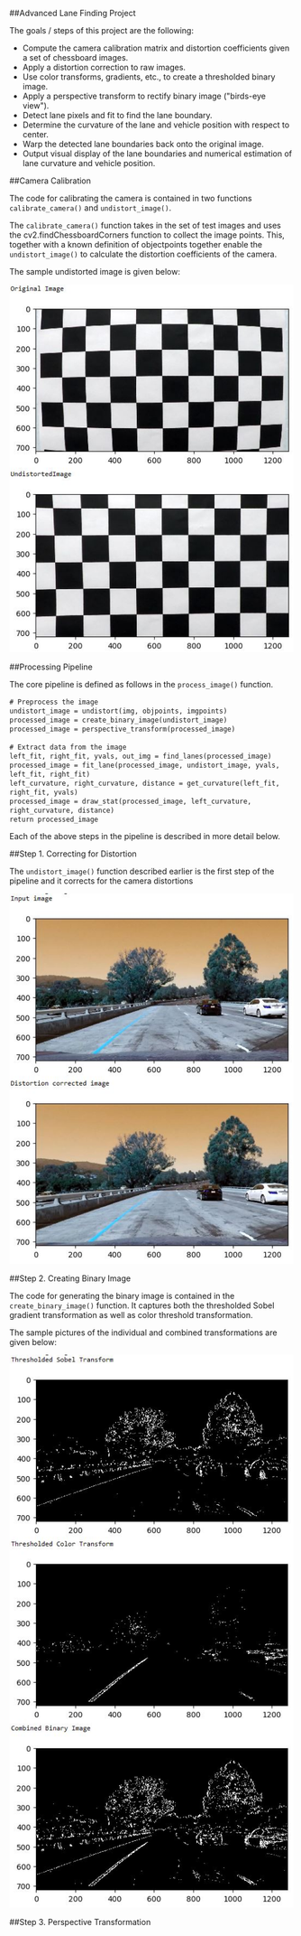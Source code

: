 ##Advanced Lane Finding Project


The goals / steps of this project are the following:

* Compute the camera calibration matrix and distortion coefficients given a set of chessboard images.
* Apply a distortion correction to raw images.
* Use color transforms, gradients, etc., to create a thresholded binary image.
* Apply a perspective transform to rectify binary image ("birds-eye view").
* Detect lane pixels and fit to find the lane boundary.
* Determine the curvature of the lane and vehicle position with respect to center.
* Warp the detected lane boundaries back onto the original image.
* Output visual display of the lane boundaries and numerical estimation of lane curvature and vehicle position.

##Camera Calibration

The code for calibrating the camera is contained in two functions `calibrate_camera()` and `undistort_image()`. 

The `calibrate_camera()` function takes in the set of test images and uses the cv2.findChessboardCorners function to collect the image points. This, together with a known definition of objectpoints together enable the `undistort_image()` to calculate the distortion coefficients of the camera.

The sample undistorted image is given below:

![Image](https://github.com/kiranganesh/CarND-Advanced-Lane-Lines/blob/master/examples/image1.JPG)

##Processing Pipeline

The core pipeline is defined as follows in the `process_image()` function.

    # Preprocess the image
    undistort_image = undistort(img, objpoints, imgpoints)
    processed_image = create_binary_image(undistort_image)
    processed_image = perspective_transform(processed_image)

    # Extract data from the image
    left_fit, right_fit, yvals, out_img = find_lanes(processed_image)
    processed_image = fit_lane(processed_image, undistort_image, yvals, left_fit, right_fit)
    left_curvature, right_curvature, distance = get_curvature(left_fit, right_fit, yvals)
    processed_image = draw_stat(processed_image, left_curvature, right_curvature, distance)
    return processed_image

Each of the above steps in the pipeline is described in more detail below.

##Step 1. Correcting for Distortion

The `undistort_image()` function described earlier is the first step of the pipeline and it corrects for the camera distortions

![Image](https://github.com/kiranganesh/CarND-Advanced-Lane-Lines/blob/master/examples/image3.JPG)

##Step 2. Creating Binary Image

The code for generating the binary image is contained in the `create_binary_image()` function. It captures both the thresholded Sobel gradient transformation as well as color threshold transformation.

The sample pictures of the individual and combined transformations are given below:

![Image](https://github.com/kiranganesh/CarND-Advanced-Lane-Lines/blob/master/examples/image2.JPG)

##Step 3. Perspective Transformation



